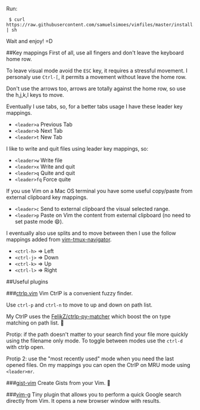 Run:

```
 $ curl https://raw.githubusercontent.com/samuelsimoes/vimfiles/master/install.sh | sh
```
Wait and enjoy! =D

##Key mappings
First of all, use all fingers and don't leave the keyboard home row.

To leave visual mode avoid the `ESC` key, it requires a stressful movement. I personaly
use `Ctrl-[`, it permits a movement without leave the home row.

Don't use the arrows too, arrows are totally against the home row, so use the
h,j,k,l keys to move.

Eventually I use tabs, so, for a better tabs usage I have these leader key mappings.

* `<leader>a` Previous Tab
* `<leader>b` Next Tab
* `<leader>t` New Tab

I like to write and quit files using leader key mappings, so:

* `<leader>w` Write file
* `<leader>x` Write and quit
* `<leader>q` Quite and quit
* `<leader>fq` Force quite

If you use Vim on a Mac OS terminal you have some useful copy/paste from external
clipboard key mappings.

* `<leader>c` Send to external clipboard the visual selected range.
* `<leader>p` Paste on Vim the content from external clipboard (no need to set paste mode :smile:).

I eventually also use splits and to move between then I use the follow mappings
added from [vim-tmux-navigator](https://github.com/christoomey/vim-tmux-navigator).

* `<ctrl-h>` => Left
* `<ctrl-j>` => Down
* `<ctrl-k>` => Up
* `<ctrl-l>` => Right

##Useful plugins

###[ctrlp.vim](https://github.com/kien/ctrlp.vim)
Vim CtrlP is a convenient fuzzy finder.

Use `ctrl-p` and `ctrl-n` to move to up and down on path list.

My CtrlP uses the [FelikZ/ctrlp-py-matcher](https://github.com/FelikZ/ctrlp-py-matcher)
which boost the on type matching on path list. :metal:

Protip: if the path doesn't matter to your search find your file more quickly
using the filename only mode. To toggle between modes use the `ctrl-d` with ctrlp open.

Protip 2: use the "most recently used" mode when you need the last opened files.
On my mappings you can open the CtrlP on MRU mode using `<leader>mr`.

###[gist-vim](https://github.com/mattn/gist-vim)
Create Gists from your Vim. :heartbeat:

###[vim-g](https://github.com/szw/vim-g)
Tiny plugin that allows you to perform a quick Google search directly from Vim.
It opens a new browser window with results.
